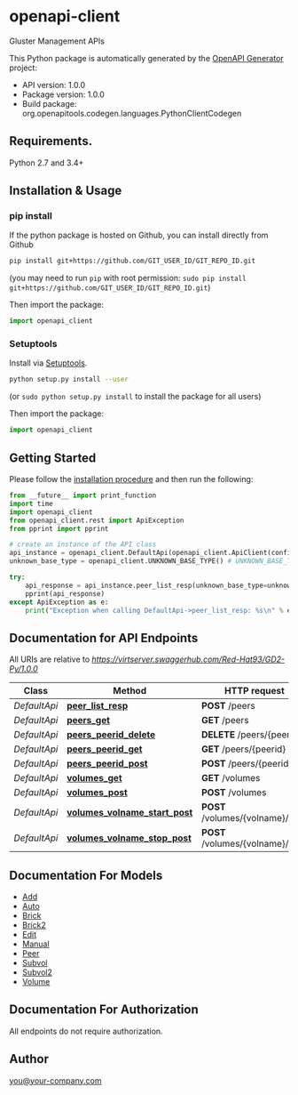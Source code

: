 # openapi-client
Gluster Management APIs

This Python package is automatically generated by the [OpenAPI Generator](https://openapi-generator.tech) project:

- API version: 1.0.0
- Package version: 1.0.0
- Build package: org.openapitools.codegen.languages.PythonClientCodegen

## Requirements.

Python 2.7 and 3.4+

## Installation & Usage
### pip install

If the python package is hosted on Github, you can install directly from Github

```sh
pip install git+https://github.com/GIT_USER_ID/GIT_REPO_ID.git
```
(you may need to run `pip` with root permission: `sudo pip install git+https://github.com/GIT_USER_ID/GIT_REPO_ID.git`)

Then import the package:
```python
import openapi_client 
```

### Setuptools

Install via [Setuptools](http://pypi.python.org/pypi/setuptools).

```sh
python setup.py install --user
```
(or `sudo python setup.py install` to install the package for all users)

Then import the package:
```python
import openapi_client
```

## Getting Started

Please follow the [installation procedure](#installation--usage) and then run the following:

```python
from __future__ import print_function
import time
import openapi_client
from openapi_client.rest import ApiException
from pprint import pprint

# create an instance of the API class
api_instance = openapi_client.DefaultApi(openapi_client.ApiClient(configuration))
unknown_base_type = openapi_client.UNKNOWN_BASE_TYPE() # UNKNOWN_BASE_TYPE |  (optional)

try:
    api_response = api_instance.peer_list_resp(unknown_base_type=unknown_base_type)
    pprint(api_response)
except ApiException as e:
    print("Exception when calling DefaultApi->peer_list_resp: %s\n" % e)

```

## Documentation for API Endpoints

All URIs are relative to *https://virtserver.swaggerhub.com/Red-Hat93/GD2-Py/1.0.0*

Class | Method | HTTP request | Description
------------ | ------------- | ------------- | -------------
*DefaultApi* | [**peer_list_resp**](docs/DefaultApi.md#peer_list_resp) | **POST** /peers | 
*DefaultApi* | [**peers_get**](docs/DefaultApi.md#peers_get) | **GET** /peers | 
*DefaultApi* | [**peers_peerid_delete**](docs/DefaultApi.md#peers_peerid_delete) | **DELETE** /peers/{peerid} | 
*DefaultApi* | [**peers_peerid_get**](docs/DefaultApi.md#peers_peerid_get) | **GET** /peers/{peerid} | 
*DefaultApi* | [**peers_peerid_post**](docs/DefaultApi.md#peers_peerid_post) | **POST** /peers/{peerid} | 
*DefaultApi* | [**volumes_get**](docs/DefaultApi.md#volumes_get) | **GET** /volumes | 
*DefaultApi* | [**volumes_post**](docs/DefaultApi.md#volumes_post) | **POST** /volumes | 
*DefaultApi* | [**volumes_volname_start_post**](docs/DefaultApi.md#volumes_volname_start_post) | **POST** /volumes/{volname}/start | 
*DefaultApi* | [**volumes_volname_stop_post**](docs/DefaultApi.md#volumes_volname_stop_post) | **POST** /volumes/{volname}/stop | 


## Documentation For Models

 - [Add](docs/Add.md)
 - [Auto](docs/Auto.md)
 - [Brick](docs/Brick.md)
 - [Brick2](docs/Brick2.md)
 - [Edit](docs/Edit.md)
 - [Manual](docs/Manual.md)
 - [Peer](docs/Peer.md)
 - [Subvol](docs/Subvol.md)
 - [Subvol2](docs/Subvol2.md)
 - [Volume](docs/Volume.md)


## Documentation For Authorization

 All endpoints do not require authorization.


## Author

you@your-company.com


